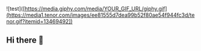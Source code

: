 ![test]([https://media.giphy.com/media/YOUR_GIF_URL/giphy.gif](https://media1.tenor.com/images/ee81555d7dea99b52f80ae54f944fc3d/tenor.gif?itemid=13469492])

## Hi there 👋

<!--
**Eyodav/Eyodav** is a ✨ _special_ ✨ repository because its `README.md` (this file) appears on your GitHub profile.

Here are some ideas to get you started:

- 🔭 I’m currently working on ...
- 🌱 I’m currently learning ...
- 👯 I’m looking to collaborate on ...
- 🤔 I’m looking for help with ...
- 💬 Ask me about ...
- 📫 How to reach me: ...
- 😄 Pronouns: ...
- ⚡ Fun fact: ...
-->
